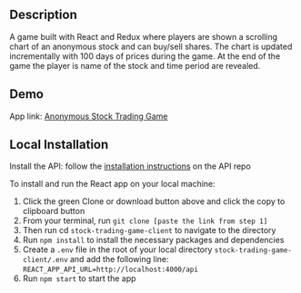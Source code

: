 ## Description

A game built with React and Redux where players are shown a scrolling chart of an anonymous stock and can buy/sell shares. The chart is updated incrementally with 100 days of prices during the game. At the end of the game the player is name of the stock and time period are revealed.

## Demo

App link: <a href="https://anonymous-stock-game.herokuapp.com/" target="_blank">Anonymous Stock Trading Game</a>

## Local Installation

Install the API: follow the <a href="https://github.com/anthonygharvey/stock-trading-game-api#local-installation" target="_blank">installation instructions</a> on the API repo

To install and run the React app on your local machine:

1. Click the green Clone or download button above and click the copy to clipboard button
2. From your terminal, run `git clone [paste the link from step 1]`
3. Then run cd `stock-trading-game-client` to navigate to the directory
4. Run `npm install` to install the necessary packages and dependencies
5. Create a `.env` file in the root of your local directory `stock-trading-game-client/.env` and add the following line: `REACT_APP_API_URL=http://localhost:4000/api`
6. Run `npm start` to start the app
